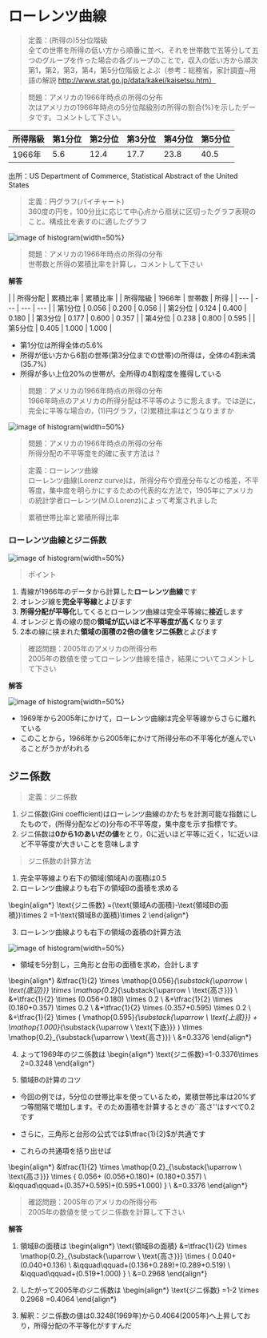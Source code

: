 # ローレンツ曲線

> 定義：(所得の)5分位階級<br>
全ての世帯を所得の低い方から順番に並べ，それを世帯数で五等分して五つのグループを作った場合の各グループのことで，収入の低い方から順次第1，第2，第3，第4，第5分位階級とよぶ（参考：総務省，家計調査~用語の解説  http://www.stat.go.jp/data/kakei/kaisetsu.htm）

> 問題：アメリカの1966年時点の所得の分布<br>
次はアメリカの1966年時点の5分位階級別の所得の割合(%)を示したデータです。コメントして下さい。


| 所得階級 | 第1分位 | 第2分位 | 第3分位 | 第4分位 | 第5分位 |
| --- | --- | --- | --- | --- | --- |
| 1966年 | 5.6 | 12.4 | 17.7 | 23.8 | 40.5 |

出所：US Department of Commerce, Statistical Abstract of the United States


> 定義：円グラフ(パイチャート)<br>
> 360度の円を，100分比に応じて中心点から扇状に区切ったグラフ表現のこと。構成比を表すのに適したグラフ

![image of histogram](images/lec03/fig_us_income_dist1966.png){width=50%}


> 問題：アメリカの1966年時点の所得の分布<br>
世帯数と所得の累積比率を計算し，コメントして下さい

**解答**

|          | 所得分配 | 累積比率 | 累積比率 | 
| 所得階級 | 1966年   | 世帯数   | 所得  |
| --- | --- | --- | --- |
| 第1分位  | 0.056    | 0.200    | 0.056 |
| 第2分位  | 0.124    | 0.400    | 0.180 |
| 第3分位  | 0.177    | 0.600    | 0.357 |
| 第4分位  | 0.238    | 0.800    | 0.595 |
| 第5分位  | 0.405    | 1.000    | 1.000 |

*  第1分位は所得全体の5.6%
*  所得が低い方から6割の世帯(第3分位までの世帯)の所得は，全体の4割未満(35.7%)
*  所得が多い上位20%の世帯が，全所得の4割程度を獲得している


> 問題：アメリカの1966年時点の所得の分布<br>
1966年時点のアメリカの所得分配は不平等のように思えます。では逆に，完全に平等な場合の，(1)円グラフ，(2)累積比率はどうなりますか

![image of histogram](images/lec03/fig_income_dist_perfectly_equal.png){width=50%}

<!--  & & \multicolumn{2}{c}{累積比率} \\ -->
<!-- 所得階級 & 所得分配 & 世帯数 & 所得 \\ -->
<!-- \hline -->
<!-- 第1分位 & 0.200 & 0.200 & 0.200 \\ -->
<!-- 第2分位 & 0.200 & 0.400 & 0.400 \\ -->
<!-- 第3分位 & 0.200 & 0.600 & 0.600 \\ -->
<!-- 第4分位 & 0.200 & 0.800 & 0.800 \\ -->
<!-- 第5分位 & 0.200 & 1.000 & 1.000 \\ -->


> 問題：アメリカの1966年時点の所得の分布<br>
所得分配の不平等度を的確に表す方法は？

> 定義：ローレンツ曲線<br>
ローレンツ曲線(Lorenz curve)は，所得分布や資産分布などの格差，不平等度，集中度を明らかにするための代表的な方法で，1905年にアメリカの統計学者ローレンツ(M.O.Lorenz)によって考案されました


> 累積世帯比率と累積所得比率

<!--  & 累積世帯比率 & 累積所得比率 \\ -->
<!-- 所得階級 &  & 1966年実績 & 完全平等の場合 \\ -->
<!-- 第1分位 & 0.200 & 0.056 & 0.200 \\ -->
<!-- 第2分位 & 0.400 & 0.180 & 0.400 \\ -->
<!-- 第3分位 & 0.600 & 0.357 & 0.600 \\ -->
<!-- 第4分位 & 0.800 & 0.595 & 0.800 \\ -->
<!-- 第5分位 & 1.000 & 1.000 & 1.000 \\ -->


### ローレンツ曲線とジニ係数

![image of histogram](images/lec03/fig_us_lorenz1966.png){width=50%}

> ポイント<br>
>
1. 青線が1966年のデータから計算した**ローレンツ曲線**です
2. オレンジ線を**完全平等線**とよびます
3. **所得分配が平等化**してくるとローレンツ曲線は完全平等線に**接近**します
4. オレンジと青の線の間の**領域が広いほど不平等度が高く**なります
5. 2本の線に挟まれた**領域の面積の2倍の値をジニ係数**とよびます



> 確認問題：2005年のアメリカの所得分布<br>
2005年の数値を使ってローレンツ曲線を描き，結果についてコメントして下さい

<!-- 所得階級 & 第1分位 & 第2分位 & 第3分位 & 第4分位 & 第5分位 \\ -->
<!-- 2005年 & 4.0 & 9.6 & 15.3 & 23.0 & 48.1 \\ -->
<!-- 出所：US Department of Commerce, Statistical Abstract of the United States -->


**解答**

<!-- 所得階級 & 累積世帯比率 & 累積所得比率 \\ -->
<!-- \hline -->
<!-- 第1分位 & 0.200 & 0.040 \\ -->
<!-- 第2分位 & 0.400 & 0.136 \\ -->
<!-- 第3分位 & 0.600 & 0.289 \\ -->
<!-- 第4分位 & 0.800 & 0.519 \\ -->
<!-- 第5分位 & 1.000 & 1.000 \\ -->

![image of histogram](images/lec03/fig_us_lorenz2005.png){width=50%}

*  1969年から2005年にかけて，ローレンツ曲線は完全平等線からさらに離れている
*  このことから，1966年から2005年にかけて所得分布の不平等化が進んでいることがうかがわれる


## ジニ係数

> 定義：ジニ係数
>
1. ジニ係数(Gini coefficient)はローレンツ曲線のかたちを計測可能な指数にしたもので，(所得分配などの)分布の不平等度，集中度を示す指標です。
2. ジニ係数は**0から1のあいだの値**をとり，0に近いほど平等に近く，1に近いほど不平等度が大きいことを意味します


> ジニ係数の計算方法
>
1.   完全平等線より右下の領域(領域A)の面積は0.5
2.   ローレンツ曲線よりも右下の領域Bの面積を求める

\begin{align*}
\text{ジニ係数}
=(\text{領域Aの面積}-\text{領域Bの面積})\times 2
=1-\text{領域Bの面積}\times 2 
\end{align*}


>
3.   ローレンツ曲線よりも右下の領域の面積の計算方法

![image of histogram](images/lec03/fig_us_lorenz1966.png){width=50%}

*  領域を5分割し，三角形と台形の面積を求め，合計します

\begin{align*} 
&\tfrac{1}{2} \times \mathop{0.056}_{\substack{\uparrow \\ \text{底辺}}} \times \mathop{0.2}_{\substack{\uparrow \\ \text{高さ}}} \\
&+\tfrac{1}{2} \times (0.056+0.180) \times 0.2 \\
&+\tfrac{1}{2} \times (0.180+0.357) \times 0.2 \\
&+\tfrac{1}{2} \times (0.357+0.595) \times 0.2 \\
&+\tfrac{1}{2} \times (
\mathop{0.595}_{\substack{\uparrow \\ \text{上底}}}
+
\mathop{1.000}_{\substack{\uparrow \\ \text{下底}}}
) \times 
\mathop{0.2}_{\substack{\uparrow \\ \text{高さ}}} \\
&=0.3376
\end{align*}

4. よって1969年のジニ係数は
\begin{align*}
\text{ジニ係数}=1-0.3376\times 2=0.3248
\end{align*}


5.  領域Bの計算のコツ
*  今回の例では，5分位の世帯比率を使っているため，累積世帯比率は20\%ずつ等間隔で増加します。そのため面積を計算するときの``高さ''はすべて0.2です
*  さらに，三角形と台形の公式では$\tfrac{1}{2}$が共通です

*  これらの共通項を括り出せば

\begin{align*} 
&\tfrac{1}{2} \times \mathop{0.2}_{\substack{\uparrow \\ \text{高さ}}} \times 
\{ 0.056+ (0.056+0.180)+ (0.180+0.357) \\
&\qquad\qquad+(0.357+0.595)+(0.595+1.000) \} \\
&=0.3376
\end{align*}


> 確認問題：2005年のアメリカの所得分布<br>
2005年の数値を使ってジニ係数を計算して下さい




**解答**

1. 領域Bの面積は
\begin{align*}
\text{領域Bの面積}
&=\tfrac{1}{2} \times \mathop{0.2}_{\substack{\uparrow \\ \text{高さ}}} \times 
\{ 0.040+ (0.040+0.136) \\
&\qquad\qquad+(0.136+0.289)+(0.289+0.519) \\
&\qquad\qquad+(0.519+1.000) \} \\
&=0.2968
\end{align*}

2. したがって2005年のジニ係数は
\begin{align*}
\text{ジニ係数}
=1-2 \times 0.2968
=0.4064
\end{align*}

3. 解釈：ジニ係数の値は0.3248(1969年)から0.4064(2005年)へ上昇しており，所得分配の不平等化がすすんだ


